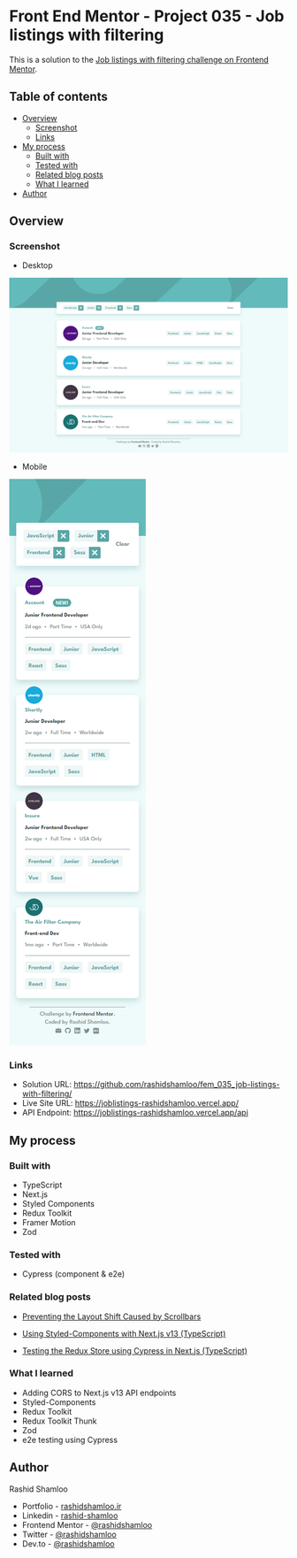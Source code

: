 # Front End Mentor - Project 035 - Job listings with filtering

This is a solution to the [Job listings with filtering challenge on Frontend Mentor](https://www.frontendmentor.io/challenges/job-listings-with-filtering-ivstIPCt).

## Table of contents

- [Overview](#overview)
  - [Screenshot](#screenshot)
  - [Links](#links)
- [My process](#my-process)
  - [Built with](#built-with)
  - [Tested with](#tested-with)
  - [Related blog posts](#related-blog-posts)
  - [What I learned](#what-i-learned)
- [Author](#author)

## Overview

### Screenshot

- Desktop

![Desktop Screenshot](./screenshot-desktop.png)

- Mobile

![Mobile Screenshot](./screenshot-mobile.png)

### Links

- Solution URL: https://github.com/rashidshamloo/fem_035_job-listings-with-filtering/
- Live Site URL: https://joblistings-rashidshamloo.vercel.app/
- API Endpoint: https://joblistings-rashidshamloo.vercel.app/api

## My process

### Built with

- TypeScript
- Next.js
- Styled Components
- Redux Toolkit
- Framer Motion
- Zod

### Tested with

- Cypress (component & e2e)

### Related blog posts

- [Preventing the Layout Shift Caused by Scrollbars](https://dev.to/rashidshamloo/preventing-the-layout-shift-caused-by-scrollbars-2flp)

- [Using Styled-Components with Next.js v13 (TypeScript)](https://dev.to/rashidshamloo/using-styled-components-with-nextjs-v13-typescript-2l6m)

- [Testing the Redux Store using Cypress in Next.js (TypeScript)](https://dev.to/rashidshamloo/testing-the-redux-store-using-cypress-in-nextjs-typescript-1k6o)

### What I learned

- Adding CORS to Next.js v13 API endpoints
- Styled-Components
- Redux Toolkit
- Redux Toolkit Thunk
- Zod
- e2e testing using Cypress

## Author

Rashid Shamloo

- Portfolio - [rashidshamloo.ir](https://www.rashidshamloo.ir)
- Linkedin - [rashid-shamloo](https://www.linkedin.com/in/rashid-shamloo/)
- Frontend Mentor - [@rashidshamloo](https://www.frontendmentor.io/profile/rashidshamloo)
- Twitter - [@rashidshamloo](https://www.twitter.com/rashidshamloo)
- Dev.to - [@rashidshamloo](https://dev.to/rashidshamloo)
